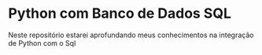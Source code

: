 # Python com Banco de Dados SQL
 Neste repositório estarei aprofundando meus conhecimentos na integração de Python com o Sql
